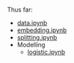 <br>

Thus far:

* <a href="https://colab.research.google.com/github/exhypotheses/risk/blob/develop/notebooks/data.ipynb" target="_blank">data.ipynb</a>
* [embedding.ipynb](https://colab.research.google.com/github/exhypotheses/risk/blob/develop/notebooks/embedding.ipynb)
* [splitting.ipynb](https://colab.research.google.com/github/exhypotheses/risk/blob/develop/notebooks/splitting.ipynb)
* Modelling
  * [logistic.ipynb](https://colab.research.google.com/github/exhypotheses/risk/blob/develop/notebooks/logistic.ipynb)

<br>
<br>
<br>
<br>
